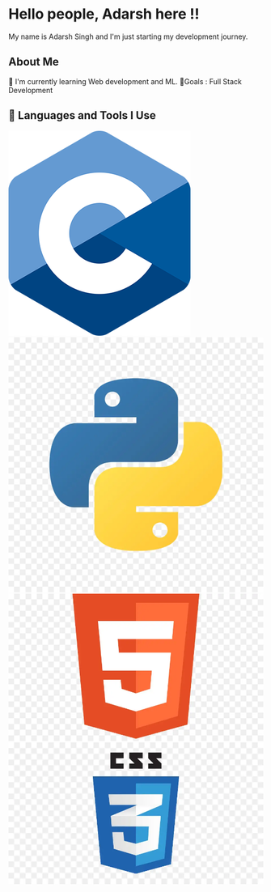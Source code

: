 # Hello people, Adarsh here !!

My name is Adarsh Singh and I'm just starting my development journey.

## About Me

🔳 I'm currently learning Web development and ML.
🎯Goals : Full Stack Development

## 🚀 Languages and Tools I Use
![c logo](image.png) ![python](image-1.png) ![html5](image-2.png)![css3](image-3.png)

